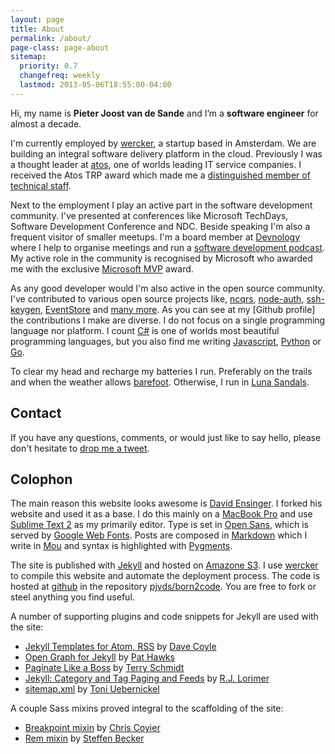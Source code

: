 ```yaml
---
layout: page
title: About
permalink: /about/
page-class: page-about
sitemap:
  priority: 0.7
  changefreq: weekly
  lastmod: 2013-05-06T18:55:00-04:00
---
```


Hi, my name is __Pieter Joost van de Sande__ and I’m a __software engineer__ for almost a decade.

I'm currently employed by [wercker](https://wercker.com), a startup based in Amsterdam. We are building an integral software delivery platform in the cloud.
Previously I was a thought leader at [atos](http://atos.net/), one of worlds leading IT service companies. I received the Atos TRP award which made me a [distinguished member of technical staff](http://en.wikipedia.org/wiki/Member_of_technical_staff).

Next to the employment I play an active part in the software development community. I've presented at conferences like Microsoft TechDays, Software Development Conference and NDC. Beside speaking I'm also a frequent visitor of smaller meetups. I'm a board member at [Devnology](http://devnology.nl) where I help to organise meetings and run a [software development podcast](http://devnology.nl/en/podcast). My active role in the community is recognised by Microsoft who awarded me with the exclusive [Microsoft MVP](http://mvp.microsoft.com/en-US/default.aspx) award.

As any good developer would I'm also active in the open source community. I've contributed to various open source projects like, [ncqrs](http://github.com/ncqrs/ncqrs), [node-auth](https://github.com/ciaranj/node-oauth), [ssh-keygen](https://github.com/ericvicenti/ssh-keygen), [EventStore](https://github.com/joliver/EventStore) and [many more](https://github.com/pjvds). As you can see at my [Github profile] the  contributions I make are diverse. I do not focus on a single programming language nor platform. I count [C#](http://msdn.microsoft.com/en-us/library/aa287558.aspx) is one of worlds most beautiful programming languages, but you also find me writing [Javascript](https://developer.mozilla.org/en-US/docs/JavaScript), [Python](http://www.python.org/) or [Go](http://golang.org/).

To clear my head and recharge my batteries I run. Preferably on the trails and when the weather allows [barefoot](http://barefootrunning.com/). Otherwise, I run in [Luna Sandals](https://www.lunasandals.com/).

## Contact

If you have any questions, comments, or would just like to say hello, please don't hesitate to [drop me a tweet](http://twitter.com/pjvds).

## Colophon

The main reason this website looks awesome is [David Ensinger](http://davidensinger.com/). I forked his website and used it as a base. I do this mainly on a [MacBook Pro](http://www.apple.com/macbook-pro/) and use [Sublime Text 2](http://www.sublimetext.com/) as my primarily editor. Type is set in [Open Sans](http://www.google.com/webfonts/specimen/Open+Sans), which is served by [Google Web Fonts](http://www.google.com/webfonts). Posts are composed in [Markdown](http://daringfireball.net/projects/markdown/) which I write in [Mou](http://mouapp.com) and syntax is highlighted with [Pygments](http://pygments.org/).

The site is published with [Jekyll](http://jekyllrb.com/) and hosted on [Amazone S3](http://aws.amazon.com/s3/). I use [wercker](https://wercker.com) to compile this website and automate the deployment process. The code is hosted at [github](http://github.com) in the repository [pjvds/born2code](http://github.com/pjvds/born2code). You are free to fork or steel anything you find useful.

A number of supporting plugins and code snippets for Jekyll are used with the site:

- [Jekyll Templates for Atom, RSS](http://davecoyle.com/tech-notes/jekyll-templates-for-atom-rss/) by [Dave Coyle](http://davecoyle.com/)
- [Open Graph for Jekyll](https://gist.github.com/pathawks/1406355) by [Pat Hawks](http://alt.pathawks.com/)
- [Paginate Like a Boss](http://schmidt-happens.com/articles/2012/01/11/setup-pagination-for-jekyll-driven-sites.html) by [Terry Schmidt](http://schmidt-happens.com/)
- [Jekyll: Category and Tag Paging and Feeds](http://realjenius.com/2012/12/01/jekyll-category-tag-paging-feeds/) by [R.J. Lorimer](http://realjenius.com/)
- [sitemap.xml](https://github.com/havvg/havvg.github.com/blob/master/sitemap.xml) by [Toni Uebernickel](http://toni.uebernickel.info/)

A couple Sass mixins proved integral to the scaffolding of the site:

- [Breakpoint mixin](http://css-tricks.com/media-queries-sass-3-2-and-codekit/) by [Chris Coyier](http://css-tricks.com/)
- [Rem mixin](https://gist.github.com/webgefrickel/4530526) by [Steffen Becker](http://webgefrickel.de/)
